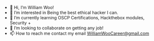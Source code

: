 - 👋 Hi, I’m William Woo!
- 👀 I’m interested in Being the best ethical hacker I can.
- 🌱 I’m currently learning OSCP Certifications, Hackthebox modules, Security +
- 💞️ I’m looking to collaborate on getting any job!
- 📫 How to reach me contact my email WilliamWooCareer@gmail.com

<!---
Will-Hacks/Will-Hacks is a ✨ special ✨ repository because its `README.md` (this file) appears on your GitHub profile.
You can click the Preview link to take a look at your changes.
--->
